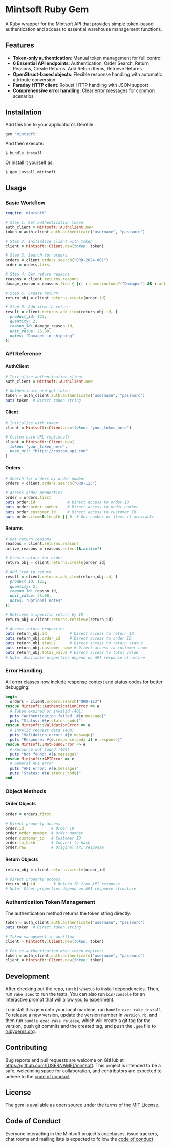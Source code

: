 # Mintsoft Ruby Gem

A Ruby wrapper for the Mintsoft API that provides simple token-based authentication and access to essential warehouse management functions.

## Features

- **Token-only authentication**: Manual token management for full control
- **6 Essential API endpoints**: Authentication, Order Search, Return Reasons, Create Returns, Add Return Items, Retrieve Returns
- **OpenStruct-based objects**: Flexible response handling with automatic attribute conversion
- **Faraday HTTP client**: Robust HTTP handling with JSON support
- **Comprehensive error handling**: Clear error messages for common scenarios

## Installation

Add this line to your application's Gemfile:

```ruby
gem 'mintsoft'
```

And then execute:

    $ bundle install

Or install it yourself as:

    $ gem install mintsoft

## Usage

### Basic Workflow

```ruby
require 'mintsoft'

# Step 1: Get authentication token
auth_client = Mintsoft::AuthClient.new
token = auth_client.auth.authenticate("username", "password")

# Step 2: Initialize client with token
client = Mintsoft::Client.new(token: token)

# Step 3: Search for orders
orders = client.orders.search("ORD-2024-001")
order = orders.first

# Step 4: Get return reasons
reasons = client.returns.reasons
damage_reason = reasons.find { |r| r.name.include?("Damaged") && r.active? }

# Step 5: Create return
return_obj = client.returns.create(order.id)

# Step 6: Add item to return
result = client.returns.add_item(return_obj.id, {
  product_id: 123,
  quantity: 2,
  reason_id: damage_reason.id,
  unit_value: 25.00,
  notes: "Damaged in shipping"
})
```

### API Reference

#### AuthClient

```ruby
# Initialize authentication client
auth_client = Mintsoft::AuthClient.new

# Authenticate and get token
token = auth_client.auth.authenticate("username", "password")
puts token  # Direct token string
```

#### Client

```ruby
# Initialize with token
client = Mintsoft::Client.new(token: "your_token_here")

# Custom base URL (optional)
client = Mintsoft::Client.new(
  token: "your_token_here",
  base_url: "https://custom.api.com"
)
```

#### Orders

```ruby
# Search for orders by order number
orders = client.orders.search("ORD-123")

# Access order properties
order = orders.first
puts order.id              # Direct access to order ID
puts order.order_number    # Direct access to order number
puts order.customer_id     # Direct access to customer ID
puts order.items&.length || 0  # Get number of items if available
```

#### Returns

```ruby
# Get return reasons
reasons = client.returns.reasons
active_reasons = reasons.select(&:active?)

# Create return for order
return_obj = client.returns.create(order_id)

# Add item to return
result = client.returns.add_item(return_obj.id, {
  product_id: 123,
  quantity: 2,
  reason_id: reason_id,
  unit_value: 25.00,
  notes: "Optional notes"
})

# Retrieve a specific return by ID
return_obj = client.returns.retrieve(return_id)

# Access return properties
puts return_obj.id          # Direct access to return ID
puts return_obj.order_id    # Direct access to order ID
puts return_obj.status      # Direct access to return status
puts return_obj.customer_name # Direct access to customer name
puts return_obj.total_value # Direct access to total value
# Note: Available properties depend on API response structure
```

### Error Handling

All error classes now include response context and status codes for better debugging:

```ruby
begin
  orders = client.orders.search("ORD-123")
rescue Mintsoft::AuthenticationError => e
  # Token expired or invalid (401)
  puts "Authentication failed: #{e.message}"
  puts "Status: #{e.status_code}"
rescue Mintsoft::ValidationError => e
  # Invalid request data (400)
  puts "Validation error: #{e.message}"
  puts "Response: #{e.response.body if e.response}"
rescue Mintsoft::NotFoundError => e
  # Resource not found (404)
  puts "Not found: #{e.message}"
rescue Mintsoft::APIError => e
  # General API error
  puts "API error: #{e.message}"
  puts "Status: #{e.status_code}"
end
```

### Object Methods

#### Order Objects

```ruby
order = orders.first

# Direct property access
order.id            # Order ID
order.order_number  # Order number
order.customer_id   # Customer ID
order.to_hash       # Convert to hash
order.raw           # Original API response
```

#### Return Objects

```ruby
return_obj = client.returns.create(order_id)

# Direct property access
return_obj.id        # Return ID from API response
# Note: Other properties depend on API response structure
```

### Authentication Token Management

The authentication method returns the token string directly:

```ruby
token = auth_client.auth.authenticate("username", "password")
puts token  # Direct token string

# Token management in workflow
client = Mintsoft::Client.new(token: token)

# For re-authentication when token expires:
token = auth_client.auth.authenticate("username", "password")
client = Mintsoft::Client.new(token: token)
```

## Development

After checking out the repo, run `bin/setup` to install dependencies. Then, run `rake spec` to run the tests. You can also run `bin/console` for an interactive prompt that will allow you to experiment.

To install this gem onto your local machine, run `bundle exec rake install`. To release a new version, update the version number in `version.rb`, and then run `bundle exec rake release`, which will create a git tag for the version, push git commits and the created tag, and push the `.gem` file to [rubygems.org](https://rubygems.org).

## Contributing

Bug reports and pull requests are welcome on GitHub at https://github.com/[USERNAME]/mintsoft. This project is intended to be a safe, welcoming space for collaboration, and contributors are expected to adhere to the [code of conduct](https://github.com/[USERNAME]/mintsoft/blob/main/CODE_OF_CONDUCT.md).

## License

The gem is available as open source under the terms of the [MIT License](https://opensource.org/licenses/MIT).

## Code of Conduct

Everyone interacting in the Mintsoft project's codebases, issue trackers, chat rooms and mailing lists is expected to follow the [code of conduct](https://github.com/[USERNAME]/mintsoft/blob/main/CODE_OF_CONDUCT.md).

